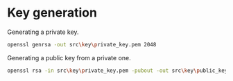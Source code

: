 # Key generation


Generating a private key.
```sh
openssl genrsa -out src\key\private_key.pem 2048
```
Generating a public key from a private one.
```sh
openssl rsa -in src\key\private_key.pem -pubout -out src\key\public_key.pem
```
